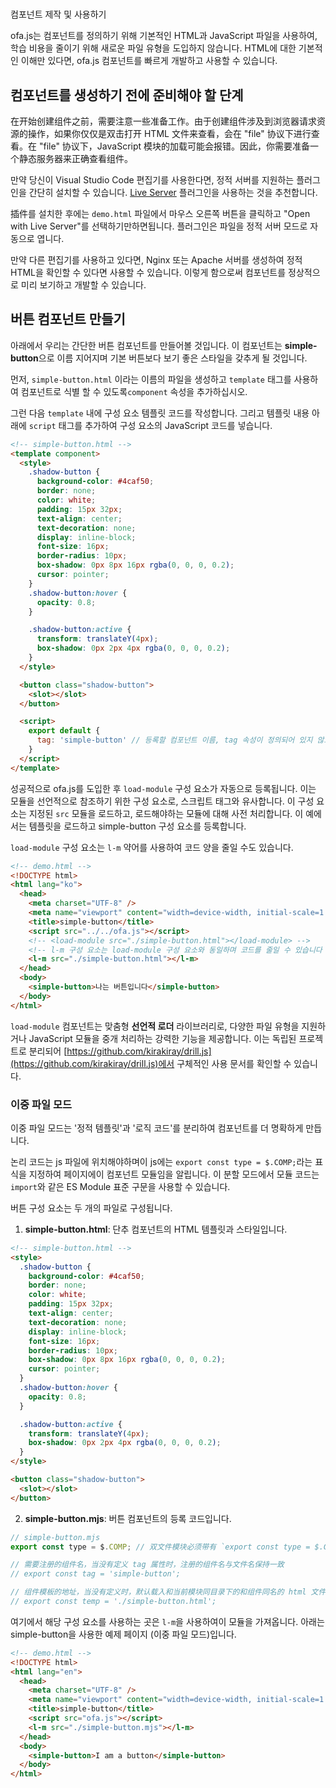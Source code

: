 #
컴포넌트 제작 및 사용하기

ofa.js는 컴포넌트를 정의하기 위해 기본적인 HTML과 JavaScript 파일을 사용하여, 학습 비용을 줄이기 위해 새로운 파일 유형을 도입하지 않습니다. HTML에 대한 기본적인 이해만 있다면, ofa.js 컴포넌트를 빠르게 개발하고 사용할 수 있습니다.

## 컴포넌트를 생성하기 전에 준비해야 할 단계

在开始创建组件之前，需要注意一些准备工作。由于创建组件涉及到浏览器请求资源的操作，如果你仅仅是双击打开 HTML 文件来查看，会在 "file" 协议下进行查看。在 "file" 协议下，JavaScript 模块的加载可能会报错。因此，你需要准备一个静态服务器来正确查看组件。

만약 당신이 Visual Studio Code 편집기를 사용한다면, 정적 서버를 지원하는 플러그인을 간단히 설치할 수 있습니다. [Live Server](https://marketplace.visualstudio.com/items?itemName=ritwickdey.LiveServer) 플러그인을 사용하는 것을 추천합니다.

插件를 설치한 후에는 `demo.html` 파일에서 마우스 오른쪽 버튼을 클릭하고 "Open with Live Server"를 선택하기만하면됩니다. 플러그인은 파일을 정적 서버 모드로 자동으로 엽니다.

만약 다른 편집기를 사용하고 있다면, Nginx 또는 Apache 서버를 생성하여 정적 HTML을 확인할 수 있다면 사용할 수 있습니다. 이렇게 함으로써 컴포넌트를 정상적으로 미리 보기하고 개발할 수 있습니다.

## 버튼 컴포넌트 만들기

아래에서 우리는 간단한 버튼 컴포넌트를 만들어볼 것입니다. 이 컴포넌트는 **simple-button**으로 이름 지어지며 기본 버튼보다 보기 좋은 스타일을 갖추게 될 것입니다.

먼저, `simple-button.html` 이라는 이름의 파일을 생성하고 `template` 태그를 사용하여 컴포넌트로 식별 할 수 있도록`component` 속성을 추가하십시오.

그런 다음 `template` 내에 구성 요소 템플릿 코드를 작성합니다. 그리고 템플릿 내용 아래에 `script` 태그를 추가하여 구성 요소의 JavaScript 코드를 넣습니다.

```html
<!-- simple-button.html -->
<template component>
  <style>
    .shadow-button {
      background-color: #4caf50;
      border: none;
      color: white;
      padding: 15px 32px;
      text-align: center;
      text-decoration: none;
      display: inline-block;
      font-size: 16px;
      border-radius: 10px;
      box-shadow: 0px 8px 16px rgba(0, 0, 0, 0.2);
      cursor: pointer;
    }
    .shadow-button:hover {
      opacity: 0.8;
    }

    .shadow-button:active {
      transform: translateY(4px);
      box-shadow: 0px 2px 4px rgba(0, 0, 0, 0.2);
    }
  </style>

  <button class="shadow-button">
    <slot></slot>
  </button>

  <script>
    export default {
      tag: 'simple-button' // 등록할 컴포넌트 이름, tag 속성이 정의되어 있지 않으면 파일 이름과 동일한 컴포넌트 이름으로 등록됩니다
    }
  </script>
</template>
```

성공적으로 ofa.js를 도입한 후 `load-module` 구성 요소가 자동으로 등록됩니다. 이는 모듈을 선언적으로 참조하기 위한 구성 요소로, 스크립트 태그와 유사합니다. 이 구성 요소는 지정된 `src` 모듈을 로드하고, 로드해야하는 모듈에 대해 사전 처리합니다. 이 예에서는 템플릿을 로드하고 simple-button 구성 요소를 등록합니다.

`load-module` 구성 요소는 `l-m` 약어를 사용하여 코드 양을 줄일 수도 있습니다.

```html
<!-- demo.html -->
<!DOCTYPE html>
<html lang="ko">
  <head>
    <meta charset="UTF-8" />
    <meta name="viewport" content="width=device-width, initial-scale=1.0" />
    <title>simple-button</title>
    <script src="../../ofa.js"></script>
    <!-- <load-module src="./simple-button.html"></load-module> -->
    <!-- l-m 구성 요소는 load-module 구성 요소와 동일하며 코드를 줄일 수 있습니다 -->
    <l-m src="./simple-button.html"></l-m>
  </head>
  <body>
    <simple-button>나는 버튼입니다</simple-button>
  </body>
</html>
```

`load-module` 컴포넌트는 맞춤형 **선언적 로더** 라이브러리로, 다양한 파일 유형을 지원하거나 JavaScript 모듈을 중개 처리하는 강력한 기능을 제공합니다. 이는 독립된 프로젝트로 분리되어 [https://github.com/kirakiray/drill.js](https://github.com/kirakiray/drill.js)에서 구체적인 사용 문서를 확인할 수 있습니다.

### 이중 파일 모드

이중 파일 모드는 '정적 템플릿'과 '로직 코드'를 분리하여 컴포넌트를 더 명확하게 만듭니다.

논리 코드는 js 파일에 위치해야하며이 js에는 `export const type = $.COMP;`라는 표식을 지정하여 페이지에이 컴포넌트 모듈임을 알립니다. 이 분할 모드에서 모듈 코드는 `import`와 같은 ES Module 표준 구문을 사용할 수 있습니다.

버튼 구성 요소는 두 개의 파일로 구성됩니다.

1. **simple-button.html**: 단추 컴포넌트의 HTML 템플릿과 스타일입니다.

```html
<!-- simple-button.html -->
<style>
  .shadow-button {
    background-color: #4caf50;
    border: none;
    color: white;
    padding: 15px 32px;
    text-align: center;
    text-decoration: none;
    display: inline-block;
    font-size: 16px;
    border-radius: 10px;
    box-shadow: 0px 8px 16px rgba(0, 0, 0, 0.2);
    cursor: pointer;
  }
  .shadow-button:hover {
    opacity: 0.8;
  }

  .shadow-button:active {
    transform: translateY(4px);
    box-shadow: 0px 2px 4px rgba(0, 0, 0, 0.2);
  }
</style>

<button class="shadow-button">
  <slot></slot>
</button>
```

2. **simple-button.mjs**: 버튼 컴포넌트의 등록 코드입니다.

```javascript
// simple-button.mjs
export const type = $.COMP; // 双文件模块必须带有 `export const type = $.COMP`

// 需要注册的组件名，当没有定义 tag 属性时，注册的组件名与文件名保持一致
// export const tag = 'simple-button';

// 组件模板的地址，当没有定义时，默认载入和当前模块同目录下的和组件同名的 html 文件
// export const temp = './simple-button.html';
```

여기에서 해당 구성 요소를 사용하는 곳은 `l-m`을 사용하여이 모듈을 가져옵니다. 아래는 simple-button을 사용한 예제 페이지 (이중 파일 모드)입니다.

```html
<!-- demo.html -->
<!DOCTYPE html>
<html lang="en">
  <head>
    <meta charset="UTF-8" />
    <meta name="viewport" content="width=device-width, initial-scale=1.0" />
    <title>simple-button</title>
    <script src="ofa.js"></script>
    <l-m src="./simple-button.mjs"></l-m> 
  </head>
  <body>
    <simple-button>I am a button</simple-button>
  </body>
</html>
```